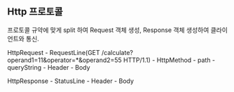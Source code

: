 ## Http 프로토콜
  프로토콜 규약에 맞게 split 하여 Request 객체 생성, Response 객체 생성하여 클라이언트와 통신.

HttpRequest
	- RequestLine(GET /calculate?operand1=11&operator=*&operand2=55 HTTP/1.1)
		- HttpMethod
		- path
		- queryString
	- Header
	- Body

HttpResponse
	- StatusLine
	- Header
	- Body
